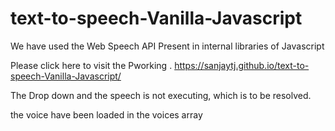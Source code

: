 # text-to-speech-Vanilla-Javascript
We have used the Web Speech API Present in internal libraries of Javascript 

Please click here to visit the Pworking . https://sanjaytj.github.io/text-to-speech-Vanilla-Javascript/

The Drop down and the speech is not executing, which is to be resolved. 

the voice have been loaded in the voices array 

